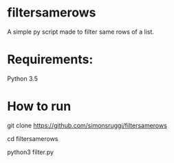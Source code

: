 # filtersamerows
A simple py script made to filter same rows of a list.

# Requirements:
Python 3.5

# How to run 

git clone https://github.com/simonsruggi/filtersamerows

cd filtersamerows

python3 filter.py
